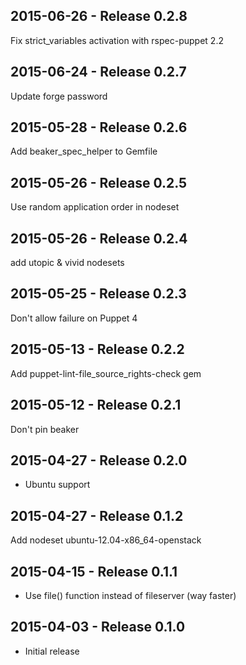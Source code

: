## 2015-06-26 - Release 0.2.8

Fix strict_variables activation with rspec-puppet 2.2

## 2015-06-24 - Release 0.2.7

Update forge password

## 2015-05-28 - Release 0.2.6

Add beaker_spec_helper to Gemfile

## 2015-05-26 - Release 0.2.5

Use random application order in nodeset

## 2015-05-26 - Release 0.2.4

add utopic & vivid nodesets

## 2015-05-25 - Release 0.2.3

Don't allow failure on Puppet 4

## 2015-05-13 - Release 0.2.2

Add puppet-lint-file_source_rights-check gem

## 2015-05-12 - Release 0.2.1

Don't pin beaker

## 2015-04-27 - Release 0.2.0

- Ubuntu support

## 2015-04-27 - Release 0.1.2

Add nodeset ubuntu-12.04-x86_64-openstack

## 2015-04-15 - Release 0.1.1

- Use file() function instead of fileserver (way faster)

## 2015-04-03 - Release 0.1.0

- Initial release

